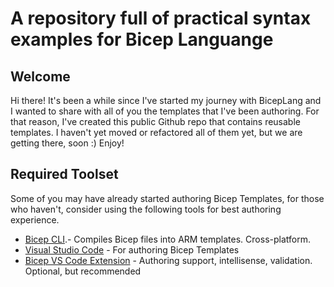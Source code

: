 # A repository full of practical syntax examples for Bicep Languange

## Welcome
Hi there! It's been a while since I've started my journey with BicepLang and I wanted to share with all of you the templates that I've been authoring. For that reason, I've created this public Github repo that contains reusable templates. I haven't yet moved or refactored all of them yet, but we are getting there, soon :) Enjoy!

## Required Toolset
Some of you may have already started authoring Bicep Templates, for those who haven't, consider using the following tools for best authoring experience.

* [Bicep CLI](https://github.com/Azure/bicep/releases/latest/download/bicep-setup-win-x64.exe).- Compiles Bicep files into ARM templates. Cross-platform.
* [Visual Studio Code](https://aka.ms/vscode) - For authoring Bicep Templates
* [Bicep VS Code Extension](https://marketplace.visualstudio.com/items?itemName=ms-azuretools.vscode-bicep) - Authoring support, intellisense, validation. Optional, but recommended